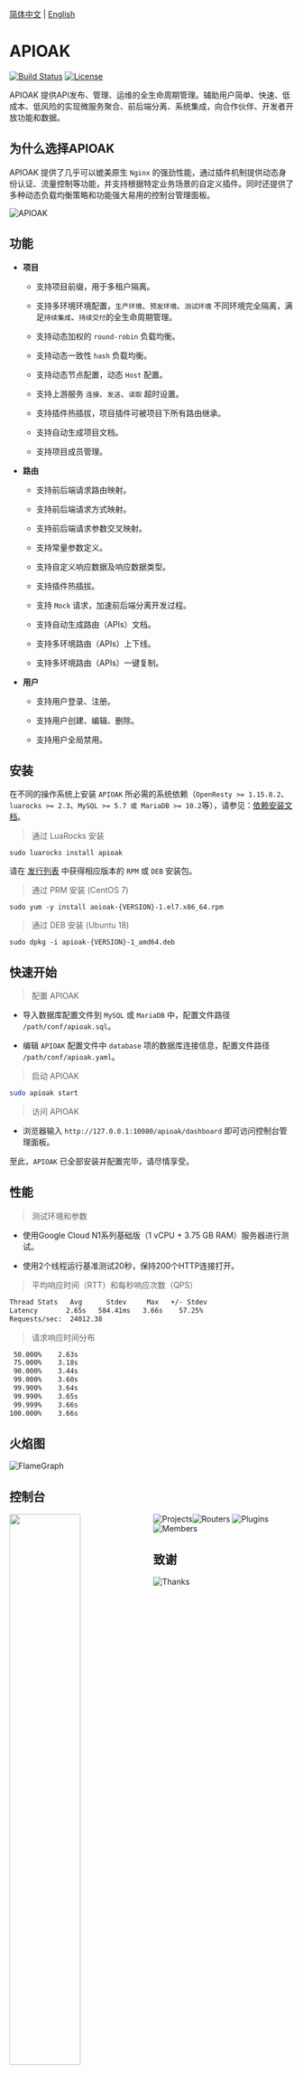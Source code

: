 [简体中文](README_CN.md) | [English](README.md) 

# APIOAK

[![Build Status](https://travis-ci.org/apioak/apioak.svg?branch=master)](https://travis-ci.org/apioak/apioak)
[![License](https://img.shields.io/badge/License-Apache%202.0-blue.svg)](https://github.com/apioak/apioak/blob/master/LICENSE)
 
APIOAK 提供API发布、管理、运维的全生命周期管理。辅助用户简单、快速、低成本、低风险的实现微服务聚合、前后端分离、系统集成，向合作伙伴、开发者开放功能和数据。


## 为什么选择APIOAK

APIOAK 提供了几乎可以媲美原生 `Nginx` 的强劲性能，通过插件机制提供动态身份认证、流量控制等功能，并支持根据特定业务场景的自定义插件。同时还提供了多种动态负载均衡策略和功能强大易用的控制台管理面板。

![APIOAK](doc/images/APIOAK-process.png)


## 功能

- **项目**

    - 支持项目前缀，用于多租户隔离。
    
    - 支持多环境环境配置，`生产环境`、`预发环境`、`测试环境` 不同环境完全隔离，满足`持续集成`、`持续交付`的全生命周期管理。
    
    - 支持动态加权的 `round-robin` 负载均衡。
    
    - 支持动态一致性 `hash` 负载均衡。
    
    - 支持动态节点配置，动态 `Host` 配置。
    
    - 支持上游服务 `连接`、`发送`、`读取` 超时设置。
    
    - 支持插件热插拔，项目插件可被项目下所有路由继承。
    
    - 支持自动生成项目文档。
    
    - 支持项目成员管理。

- **路由**

    - 支持前后端请求路由映射。
    
    - 支持前后端请求方式映射。
    
    - 支持前后端请求参数交叉映射。
    
    - 支持常量参数定义。
    
    - 支持自定义响应数据及响应数据类型。
    
    - 支持插件热插拔。
    
    - 支持 `Mock` 请求，加速前后端分离开发过程。
    
    - 支持自动生成路由（APIs）文档。
    
    - 支持多环境路由（APIs）上下线。
    
    - 支持多环境路由（APIs）一键复制。
    
- **用户**

    - 支持用户登录、注册。
    
    - 支持用户创建、编辑、删除。
    
    - 支持用户全局禁用。


## 安装

在不同的操作系统上安装 `APIOAK` 所必需的系统依赖（`OpenResty >= 1.15.8.2`、`luarocks >= 2.3`、`MySQL >= 5.7 或 MariaDB >= 10.2`等），请参见：[依赖安装文档](doc/zh_CN/install-dependencies.md)。

> 通过 LuaRocks 安装

```shell
sudo luarocks install apioak
```

请在 [发行列表](https://gitee.com/apioak/apioak/releases) 中获得相应版本的 `RPM` 或 `DEB` 安装包。

> 通过 PRM 安装 (CentOS 7)

```shell
sudo yum -y install aoioak-{VERSION}-1.el7.x86_64.rpm
```

> 通过 DEB 安装 (Ubuntu 18)

```shell
sudo dpkg -i apioak-{VERSION}-1_amd64.deb
```


## 快速开始

> 配置 APIOAK

 - 导入数据库配置文件到 `MySQL` 或 `MariaDB` 中，配置文件路径 `/path/conf/apioak.sql`。
 
 - 编辑 `APIOAK` 配置文件中 `database` 项的数据库连接信息，配置文件路径 `/path/conf/apioak.yaml`。


> 启动 APIOAK

```bash
sudo apioak start
```

> 访问 APIOAK

- 浏览器输入 `http://127.0.0.1:10080/apioak/dashboard` 即可访问控制台管理面板。

至此，`APIOAK` 已全部安装并配置完毕，请尽情享受。


## 性能

> 测试环境和参数

- 使用Google Cloud N1系列基础版（1 vCPU + 3.75 GB RAM）服务器进行测试。

- 使用2个线程运行基准测试20秒，保持200个HTTP连接打开。

> 平均响应时间（RTT）和每秒响应次数（QPS）

```bash
Thread Stats   Avg      Stdev     Max   +/- Stdev
Latency       2.65s   584.41ms   3.66s    57.25%
Requests/sec:  24012.38
```

> 请求响应时间分布

```bash
 50.000%    2.63s 
 75.000%    3.18s 
 90.000%    3.44s 
 99.000%    3.60s 
 99.900%    3.64s 
 99.990%    3.65s 
 99.999%    3.66s 
100.000%    3.66s
```


## 火焰图

![FlameGraph](doc/images/APIOAK-flamegraph.svg)


## 控制台

<div>
    <div style="width:100%">
        <img src="doc/images/APIOAK-products.png" style="width:50%" align="left">
        <img src="doc/images/APIOAK-routers.png" style="width:50%" align="left">
    </div>
    <div style="width:100%">
        <img src="doc/images/APIOAK-plugins.png" witth="50%" align="left">
        <img src="doc/images/APIOAK-members.png" witth="50%" align="left">
    </div>
</div>

![Projects](doc/images/APIOAK-products.png)![Routers](doc/images/APIOAK-routers.png)
![Plugins](doc/images/APIOAK-plugins.png)![Members](doc/images/APIOAK-members.png)


## 致谢

![Thanks](doc/images/APIOAK-thanks.jpg)
